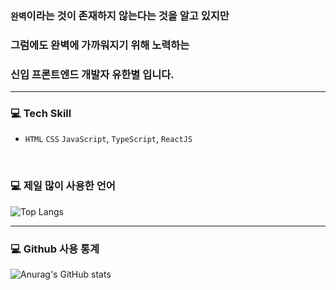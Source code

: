 ### `완벽`이라는 것이 존재하지 않는다는 것을 알고 있지만
### 그럼에도 완벽에 가까워지기 위해 노력하는 
### 신입 프론트엔드 개발자 유한별 입니다. 
---
### 💻 Tech Skill
* `HTML` `CSS` `JavaScript`, `TypeScript`, `ReactJS`
<br>

### 💻 제일 많이 사용한 언어
![Top Langs](https://github-readme-stats.vercel.app/api/top-langs/?username=Rayched&layout=compact)

---

### 💻 Github 사용 통계
![Anurag's GitHub stats](https://github-readme-stats.vercel.app/api?username=Rayched&show_icons=true&theme=dark)
